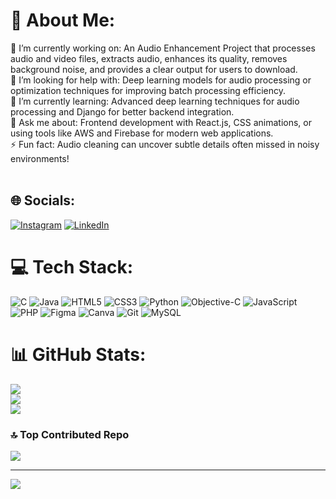 # 💫 About Me:
   🔭 I’m currently working on: An Audio Enhancement Project that processes audio and video files, extracts audio, enhances its quality, removes background noise, and provides a clear output for users to download.<br>    🤝 I’m looking for help with: Deep learning models for audio processing or optimization techniques for improving batch processing efficiency.<br>    🌱 I’m currently learning: Advanced deep learning techniques for audio processing and Django for better backend integration.<br>    💬 Ask me about: Frontend development with React.js, CSS animations, or using tools like AWS and Firebase for modern web applications.<br>    ⚡ Fun fact: Audio cleaning can uncover subtle details often missed in noisy environments!<br><br>


## 🌐 Socials:
[![Instagram](https://img.shields.io/badge/Instagram-%23E4405F.svg?logo=Instagram&logoColor=white)](https://instagram.com/_junaid_jnd) [![LinkedIn](https://img.shields.io/badge/LinkedIn-%230077B5.svg?logo=linkedin&logoColor=white)](https://linkedin.com/in/JunaidMp) 

# 💻 Tech Stack:
![C](https://img.shields.io/badge/c-%2300599C.svg?style=for-the-badge&logo=c&logoColor=white) ![Java](https://img.shields.io/badge/java-%23ED8B00.svg?style=for-the-badge&logo=openjdk&logoColor=white) ![HTML5](https://img.shields.io/badge/html5-%23E34F26.svg?style=for-the-badge&logo=html5&logoColor=white) ![CSS3](https://img.shields.io/badge/css3-%231572B6.svg?style=for-the-badge&logo=css3&logoColor=white) ![Python](https://img.shields.io/badge/python-3670A0?style=for-the-badge&logo=python&logoColor=ffdd54) ![Objective-C](https://img.shields.io/badge/OBJECTIVE--C-%233A95E3.svg?style=for-the-badge&logo=apple&logoColor=white) ![JavaScript](https://img.shields.io/badge/javascript-%23323330.svg?style=for-the-badge&logo=javascript&logoColor=%23F7DF1E) ![PHP](https://img.shields.io/badge/php-%23777BB4.svg?style=for-the-badge&logo=php&logoColor=white) ![Figma](https://img.shields.io/badge/figma-%23F24E1E.svg?style=for-the-badge&logo=figma&logoColor=white) ![Canva](https://img.shields.io/badge/Canva-%2300C4CC.svg?style=for-the-badge&logo=Canva&logoColor=white) ![Git](https://img.shields.io/badge/git-%23F05033.svg?style=for-the-badge&logo=git&logoColor=white) ![MySQL](https://img.shields.io/badge/mysql-4479A1.svg?style=for-the-badge&logo=mysql&logoColor=white)
# 📊 GitHub Stats:
![](https://github-readme-stats.vercel.app/api?username=junaid9633&theme=dark&hide_border=false&include_all_commits=false&count_private=false)<br/>
![](https://github-readme-streak-stats.herokuapp.com/?user=junaid9633&theme=dark&hide_border=false)<br/>
![](https://github-readme-stats.vercel.app/api/top-langs/?username=junaid9633&theme=dark&hide_border=false&include_all_commits=false&count_private=false&layout=compact)

### 🔝 Top Contributed Repo
![](https://github-contributor-stats.vercel.app/api?username=junaid9633&limit=5&theme=dark&combine_all_yearly_contributions=true)

---
[![](https://visitcount.itsvg.in/api?id=junaid9633&icon=0&color=0)](https://visitcount.itsvg.in)

<!-- Proudly created with GPRM ( https://gprm.itsvg.in ) -->
